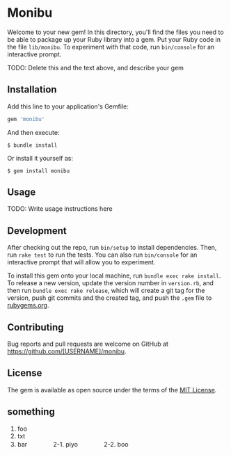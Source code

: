 # Monibu

Welcome to your new gem! In this directory, you'll find the files you need to be able to package up your Ruby library into a gem. Put your Ruby code in the file `lib/monibu`. To experiment with that code, run `bin/console` for an interactive prompt.

TODO: Delete this and the text above, and describe your gem

## Installation

Add this line to your application's Gemfile:

```ruby
gem 'monibu'
```

And then execute:

    $ bundle install

Or install it yourself as:

    $ gem install monibu

## Usage

TODO: Write usage instructions here

## Development

After checking out the repo, run `bin/setup` to install dependencies. Then, run `rake test` to run the tests. You can also run `bin/console` for an interactive prompt that will allow you to experiment.

To install this gem onto your local machine, run `bundle exec rake install`. To release a new version, update the version number in `version.rb`, and then run `bundle exec rake release`, which will create a git tag for the version, push git commits and the created tag, and push the `.gem` file to [rubygems.org](https://rubygems.org).

## Contributing

Bug reports and pull requests are welcome on GitHub at https://github.com/[USERNAME]/monibu.

## License

The gem is available as open source under the terms of the [MIT License](https://opensource.org/licenses/MIT).

## something

1. foo
  1. txt
2. bar
　　　　2-1. piyo
　　　　2-2. boo